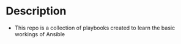 # Description
- This repo is a collection of playbooks created to learn the basic workings of Ansible
